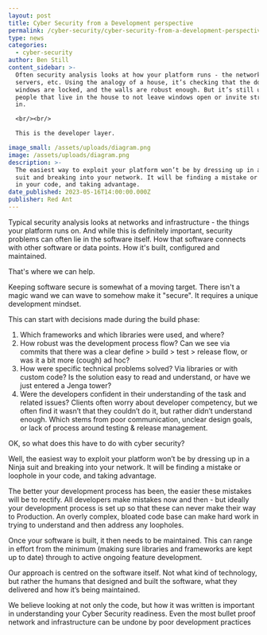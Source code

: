 ```yaml
---
layout: post
title: Cyber Security from a Development perspective
permalink: /cyber-security/cyber-security-from-a-development-perspective/
type: news
categories:
  - cyber-security
author: Ben Still
content_sidebar: >-
  Often security analysis looks at how your platform runs - the network, the
  servers, etc. Using the analogy of a house, it’s checking that the doors &
  windows are locked, and the walls are robust enough. But it’s still up to the
  people that live in the house to not leave windows open or invite strangers
  in.

  <br/><br/>

  This is the developer layer.

image_small: /assets/uploads/diagram.png
image: /assets/uploads/diagram.png
description: >-
  The easiest way to exploit your platform won’t be by dressing up in a Ninja
  suit and breaking into your network. It will be finding a mistake or loophole
  in your code, and taking advantage.
date_published: 2023-05-16T14:00:00.000Z
publisher: Red Ant
---
```


Typical security analysis looks at networks and infrastructure - the things your platform runs on. And while this is definitely important, security problems can often lie in the software itself. How that software connects with other software or data points. How it's built, configured and maintained. 

That's where we can help.

Keeping software secure is somewhat of a moving target. There isn't a magic wand we can wave to somehow make it "secure". It requires a unique development mindset.

This can start with decisions made during the build phase:

1. Which frameworks and which libraries were used, and where? 
2. How robust was the development process flow? Can we see via commits that there was a clear define > build > test > release flow, or was it a bit more (cough) ad hoc?
3. How were specific technical problems solved? Via libraries or with custom code? Is the solution easy to read and understand, or have we just entered a Jenga tower?
4. Were the developers confident in their understanding of the task and related issues? Clients often worry about developer competency, but we often find it wasn’t that they couldn’t do it, but rather didn’t understand enough. Which stems from poor communication, unclear design goals, or lack of process around testing & release management.

OK, so what does this have to do with cyber security?

Well, the easiest way to exploit your platform won’t be by dressing up in a Ninja suit and breaking into your network. It will be finding a mistake or loophole in your code, and taking advantage. 

The better your development process has been, the easier these mistakes will be to rectify. All developers make mistakes now and then - but ideally your development process is set up so that these can never make their way to Production. An overly complex, bloated code base can make hard work in trying to understand and then address any loopholes.

Once your software is built, it then needs to be maintained. This can range in effort from the minimum (making sure libraries and frameworks are kept up to date) through to active ongoing feature development.

Our approach is centred on the software itself. Not what kind of technology, but rather the humans that designed and built the software, what they delivered and how it’s being maintained.

We believe looking at not only the code, but how it was written is important in understanding your Cyber Security readiness. Even the most bullet proof network and infrastructure can be undone by poor development practices
